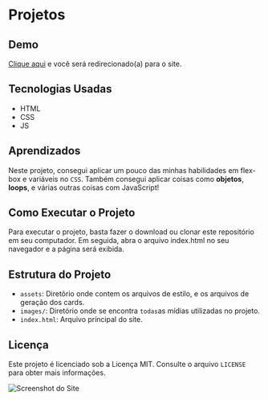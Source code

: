 # Projetos

## Demo

[Clique aqui](https://projetosallan.vercel.app/) e você será redirecionado(a) para o site.

## Tecnologias Usadas

- HTML
- CSS
- JS

## Aprendizados

Neste projeto, consegui aplicar um pouco das minhas habilidades em flex-box e variáveis no `CSS`. Também consegui aplicar coisas como **objetos**, **loops**, e várias outras coisas com JavaScript!

## Como Executar o Projeto

Para executar o projeto, basta fazer o download ou clonar este repositório em seu computador. Em seguida, abra o arquivo index.html no seu navegador e a página será exibida.

## Estrutura do Projeto

- `assets`: Diretõrio onde contem os arquivos de estilo, e os arquivos de geração dos cards.
- `images/`: Diretório onde se encontra `todas`as mídias utilizadas no projeto.
- `index.html`: Arquivo príncipal do site.

## Licença

Este projeto é licenciado sob a Licença MIT. Consulte o arquivo `LICENSE` para obter mais informações.

![Screenshot do Site](https://imgur.com/87CwWxg.png)
